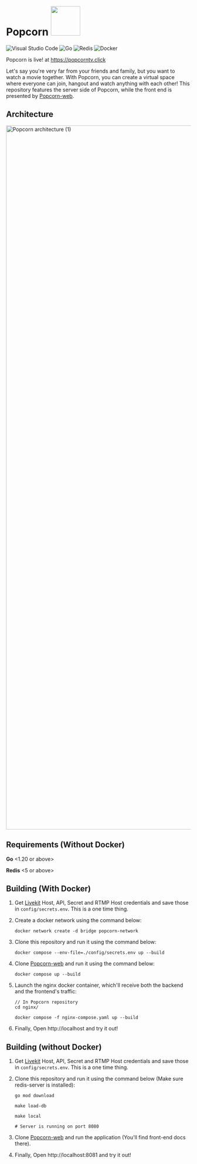 # Popcorn <img src=https://github.com/SubCoder1/Popcorn/assets/40127554/f2c453a0-1096-45f2-99ac-532a183aca9c width="80">

![Visual Studio Code](https://img.shields.io/badge/Visual%20Studio%20Code-0078d7.svg?style=for-the-badge&logo=visual-studio-code&logoColor=white)
![Go](https://img.shields.io/badge/go-%2300ADD8.svg?style=for-the-badge&logo=go&logoColor=white)
![Redis](https://img.shields.io/badge/redis-%23DD0031.svg?style=for-the-badge&logo=redis&logoColor=white)
![Docker](https://img.shields.io/badge/docker-%230db7ed.svg?style=for-the-badge&logo=docker&logoColor=white)

Popcorn is live! at https://popcorntv.click 


Let's say you're very far from your friends and family, but you want to watch a movie together. With Popcorn, you can create a virtual space
where everyone can join, hangout and watch anything with each other! This repository features the server side of Popcorn, while the 
front end is presented by [Popcorn-web](https://github.com/SubCoder1/Popcorn-web).

## Architecture
<img width="1920" alt="Popcorn architecture (1)" src="https://github.com/SubCoder1/Popcorn/assets/40127554/48b0e1ea-eeb8-4dc9-951a-c11a94720a08">

## Requirements (Without Docker)

**Go** <1.20 or above>

**Redis** <5 or above>

## Building (With Docker)

1. Get [Livekit](https://livekit.io/) Host, API, Secret and RTMP Host credentials and save those in ```config/secrets.env```. This is a one time thing.

2. Create a docker network using the command below:
   ```console
   docker network create -d bridge popcorn-network
   ``` 

4. Clone this repository and run it using the command below:
   
   ```console
   docker compose --env-file=./config/secrets.env up --build
   ```

5. Clone [Popcorn-web](https://github.com/SubCoder1/Popcorn-web) and run it using the command below:

    ```console
    docker compose up --build
    ```
6. Launch the nginx docker container, which'll receive both the backend and the frontend's traffic:

   ```console
   // In Popcorn repository
   cd nginx/
   
   docker compose -f nginx-compose.yaml up --build 
   ```
7. Finally, Open http://localhost and try it out!

## Building (without Docker)

1. Get [Livekit](https://livekit.io/) Host, API, Secret and RTMP Host credentials and save those in ```config/secrets.env```. This is a one time thing.

2. Clone this repository and run it using the command below (Make sure redis-server is installed):

   ```console
   go mod download

   make load-db

   make local

   # Server is running on port 8080
   ```

4. Clone [Popcorn-web](https://github.com/SubCoder1/Popcorn-web) and run the application (You'll find front-end docs there).
5. Finally, Open http://localhost:8081 and try it out!   
